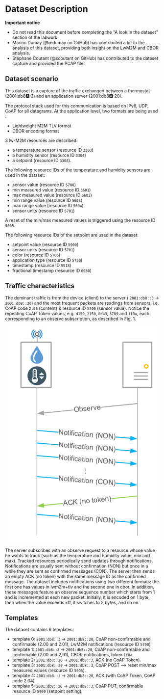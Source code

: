 # Dataset Description

**Important notice** 

- Do not read this document before completing the "A look in the dataset" section of the labwork.
- Marion Dumay (@mdumay on GitHub) has contributed a lot to the analysis of this dataset, providing both insight on the LwM2M and CBOR analysis.
- Stéphane Coutant (@scoutant on GitHub) has contributed to the dataset capture and provided the PCAP file.

## Dataset scenario

This dataset is a capture of the traffic exchanged between a thermostat (2001:db8:a::3) and an application server (2001:db8:a::20).

The protocol stack used for this communication is based on IPv6, UDP, CoAP for all datagrams. At the application level, two formats are being used : 

- Lightweight M2M TLV format
- CBOR encoding format

3 lw-M2M resources are described:

- a temperature sensor (resource ID `3303`)
- a humidity sensor (resource ID `3304`) 
- a setpoint (resource ID `3308`).


The following resource IDs of the temperature and humidity sensors are used in the dataset:

- sensor value (resource ID `5700`)
- min measured value (resource ID `5601`)
- max measured value (resource ID `5602`)
- min range value (resource ID `5603`)
- max range value (resource ID `5604`)
- sensor units (resource ID `5701`)

A reset of the min/max measured values is triggered using the resource ID `5605`.


The following resource IDs of the setpoint are used in the dataset:

- setpoint value (resource ID `5900`)
- sensor units (resource ID `5701`)
- color (resource ID `5706`)
- application type (resource ID `5750`)
- timestamp (resource ID `5518`)
- fractional timestamp (resource ID `6050`)

## Traffic characteristics

The dominant traffic is from the device (client) to the server ( `2001:db8::3` -> `2001:db8::20`) and the most frequent packets are readings from sensors, i.e. CoAP code `2.05` (content) & resource ID `5700` (sensor value).
Notice the repeating CoAP Token values, e.g. `d159`, `2150`, `8d43`, `3709` and `1f0a`, each corresponding to an observe subscription, as described in Fig. 1.

![Fig 1. Observe traffic pattern](observe-pattern.png)

The server subscribes with an observe request to a resource whose value he wants to track (such as the temperature and humidity value, min and max). Tracked resources periodically send updates through notifications. Notifications are usually sent without confirmation (NON) but once in a while they are sent as confirmed messages (CON). The server then sends an empty ACK (no token) with the same message ID as the confirmed message. 
The dataset includes notifications using two different formats: the first one has values in lwm2m+tlv and the second one in cbor. In addition, these messages feature an observe sequence number which starts from 1 and is incremented at each new packet. Initially, it is encoded on 1 byte, then when the value exceeds xff, it switches to 2 bytes, and so on.

## Templates

The dataset contains 6 templates:

- template 0: `2001:db8::3` -> `2001:db8::20`, CoAP non-confirmable and confirmable (2.00 and 2.01), LwM2M notifications (resource ID `5700`)
- template 1: `2001:db8::3` -> `2001:db8::20`, CoAP non-confirmable and confirmable (2.00 and 2,91), CBOR notifications, token `1f0a`.
- template 2: `2001:db8::20` -> `2001:db8::3`, ACK (no CoAP Token).
- template 3: `2001:db8::20` -> `2001:db8::3`, CoAP POST --> reset min/max measured values (resource ID `5605`). 
- template 4: `2001:db8::3` -> `2001:db8::20`, ACK (with CoAP Token, CoAP code 2.04)
- template 5: `2001:db8::20` -> `2001:db8::3`, CoAP PUT, confirmable resource ID `5900` (setpoint setting).



